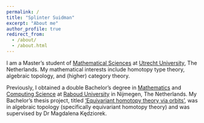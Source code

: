 ```yaml
---
permalink: /
title: "Splinter Suidman"
excerpt: "About me"
author_profile: true
redirect_from: 
  - /about/
  - /about.html
---
```


I am a Master’s student of [Mathematical Sciences](https://www.uu.nl/en/masters/mathematical-sciences) at [Utrecht University](https://www.uu.nl/en), The Netherlands.
My mathematical interests include homotopy type theory, algebraic topology, and (higher) category theory.

Previously, I obtained a double Bachelor’s degree in [Mathematics](https://www.ru.nl/en/education/bachelors/mathematics) and [Computing Science](https://www.ru.nl/en/education/bachelors/computing-science) at [Raboud University](https://www.ru.nl/) in Nijmegen, The Netherlands.
My Bachelor’s thesis project, titled [‘Equivariant homotopy theory via orbits’](/files/equivariant-homotopy-theory-via-orbits.pdf), was in algebraic topology (specifically equivariant homotopy theory) and was supervised by Dr Magdalena Kędziorek.
